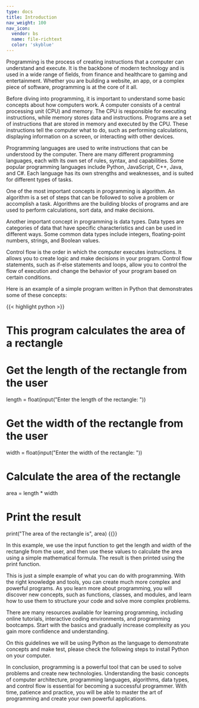```yaml
---
type: docs
title: Introduction
nav_weight: 100
nav_icon:
  vendor: bs
  name: file-richtext
  color: 'skyblue'
---
```


Programming is the process of creating instructions that a computer can understand and execute. It is the backbone of modern technology and is used in a wide range of fields, from finance and healthcare to gaming and entertainment. Whether you are building a website, an app, or a complex piece of software, programming is at the core of it all.

Before diving into programming, it is important to understand some basic concepts about how computers work. A computer consists of a central processing unit (CPU) and memory. The CPU is responsible for executing instructions, while memory stores data and instructions. Programs are a set of instructions that are stored in memory and executed by the CPU. These instructions tell the computer what to do, such as performing calculations, displaying information on a screen, or interacting with other devices.

Programming languages are used to write instructions that can be understood by the computer. There are many different programming languages, each with its own set of rules, syntax, and capabilities. Some popular programming languages include Python, JavaScript, C++, Java, and C#. Each language has its own strengths and weaknesses, and is suited for different types of tasks.

One of the most important concepts in programming is algorithm. An algorithm is a set of steps that can be followed to solve a problem or accomplish a task. Algorithms are the building blocks of programs and are used to perform calculations, sort data, and make decisions.

Another important concept in programming is data types. Data types are categories of data that have specific characteristics and can be used in different ways. Some common data types include integers, floating-point numbers, strings, and Boolean values.

Control flow is the order in which the computer executes instructions. It allows you to create logic and make decisions in your program. Control flow statements, such as if-else statements and loops, allow you to control the flow of execution and change the behavior of your program based on certain conditions.

Here is an example of a simple program written in Python that demonstrates some of these concepts:

{{< highlight python >}}
# This program calculates the area of a rectangle

# Get the length of the rectangle from the user
length = float(input("Enter the length of the rectangle: "))

# Get the width of the rectangle from the user
width = float(input("Enter the width of the rectangle: "))

# Calculate the area of the rectangle
area = length * width

# Print the result
print("The area of the rectangle is", area)
{{</highlight >}}

In this example, we use the input function to get the length and width of the rectangle from the user, and then use these values to calculate the area using a simple mathematical formula. The result is then printed using the print function.

This is just a simple example of what you can do with programming. With the right knowledge and tools, you can create much more complex and powerful programs. As you learn more about programming, you will discover new concepts, such as functions, classes, and modules, and learn how to use them to structure your code and solve more complex problems.

There are many resources available for learning programming, including online tutorials, interactive coding environments, and programming bootcamps. Start with the basics and gradually increase complexity as you gain more confidence and understanding.

On this guidelines we will be using Python as the language to demonstrate concepts and make test, please check the following steps to install Python on your computer.

In conclusion, programming is a powerful tool that can be used to solve problems and create new technologies. Understanding the basic concepts of computer architecture, programming languages, algorithms, data types, and control flow is essential for becoming a successful programmer. With time, patience and practice, you will be able to master the art of programming and create your own powerful applications.
